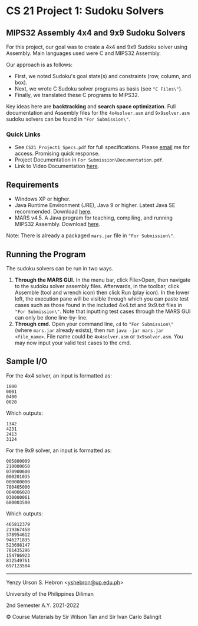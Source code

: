 # **CS 21 Project 1: Sudoku Solvers**

## MIPS32 Assembly 4x4 and 9x9 Sudoku Solvers
For this project, our goal was to create a 4x4 and 9x9 Sudoku solver using Assembly. Main languages used were C and MIPS32 Assembly.

Our approach is as follows:
- First, we noted Sudoku's goal state(s) and constraints (row, column, and box).
- Next, we wrote C Sudoku solver programs as basis (see `"C Files\"`).
- Finally, we translated these C programs to MIPS32.

Key ideas here are **backtracking** and **search space optimization**.
Full documentation and Assembly files for the `4x4solver.asm` and `9x9solver.asm` sudoku solvers can be found in `"For Submission\"`.

### **Quick Links**
- See `CS21_Project1_Specs.pdf` for full specifications. Please [email](yshebron@up.edu.ph) me for access. Promising quick response.
- Project Documentation in `For Submission\Documentation.pdf`.
- Link to Video Documentation [here](https://drive.google.com/file/d/1k-E8vXAQEqSiizUXigCTDUmzAVF_FHYs/view?usp=sharing).

## **Requirements**
- Windows XP or higher.
- Java Runtime Environment (JRE), Java 9 or higher. Latest Java SE recommended. Download [here](https://www.oracle.com/java/technologies/javase-downloads.html).
- MARS v4.5. A Java program for teaching, compiling, and running MIPS32 Assembly. Download [here](http://courses.missouristate.edu/kenvollmar/mars/download.htm).

Note: There is already a packaged `mars.jar` file in `"For Submission\"`.

## **Running the Program**
The sudoku solvers can be run in two ways.

1. **Through the MARS GUI.** In the menu bar, click File>Open, then navigate to the sudoku solver assembly files. Afterwards, in the toolbar, click Assemble (tool and wrench icon) then click Run (play icon). In the lower left, the execution pane will be visible through which you can paste test cases such as those found in the included 4x4.txt and 9x9.txt files in `"For Submission\"`. Note that inputting test cases through the MARS GUI can only be done line-by-line.
2. **Through cmd.** Open your command line, `cd` to `"For Submission\"` (where `mars.jar` already exists), then run `java -jar mars.jar <file_name>`. File name could be `4x4solver.asm` or `9x9solver.asm`. You may now input your valid test cases to the cmd. 
## **Sample I/O**
For the 4x4 solver, an input is formatted as:
```
1000
0001
0400
0020
```

Which outputs:
```
1342
4231
2413
3124
```

For the 9x9 solver, an input is formatted as:
```
005800009
210000050
070900600
000201035
000000000
780405000
004006020
030000061
600003500
```
Which outputs:
```
465812379
219367458
378954612
946271835
523698147
781435296
154786923
832549761
697123584
```
---
Yenzy Urson S. Hebron \<yshebron@up.edu.ph\>

University of the Philippines Diliman

2nd Semester A.Y. 2021-2022

© Course Materials by Sir Wilson Tan and Sir Ivan Carlo Balingit
